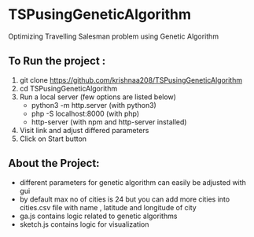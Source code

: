 # TSPusingGeneticAlgorithm
Optimizing Travelling Salesman problem using Genetic Algorithm

## To Run the project :

1. git clone https://github.com/krishnaa208/TSPusingGeneticAlgorithm
2. cd TSPusingGeneticAlgorithm
3. Run a local server (few options are listed below)
    * python3 -m http.server (with python3)
    * php -S localhost:8000  (with php)
    * http-server (with npm and http-server installed)
4. Visit link and adjust differed parameters 
5. Click on Start button

## About the Project:

* different parameters for genetic algorithm can easily be adjusted with gui
* by default max no of cities is 24 but you can add more cities into cities.csv file
    with name , latitude and longitude of city
* ga.js contains logic related to genetic algorithms
* sketch.js contains logic for visualization



